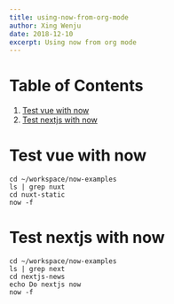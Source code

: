 ```yaml
---
title: using-now-from-org-mode
author: Xing Wenju
date: 2018-12-10
excerpt: Using now from org mode
---
```


# Table of Contents

1.  [Test vue with now](#org8e449e8)
2.  [Test nextjs with now](#org5970b5a)

<a id="org8e449e8"></a>

# Test vue with now

    cd ~/workspace/now-examples
    ls | grep nuxt
    cd nuxt-static
    now -f


<a id="org5970b5a"></a>

# Test nextjs with now

    cd ~/workspace/now-examples
    ls | grep next
    cd nextjs-news
    echo Do nextjs now
    now -f

